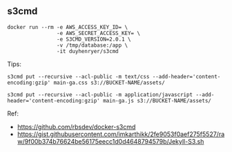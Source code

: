 ## s3cmd

```
docker run --rm -e AWS_ACCESS_KEY_ID= \
                -e AWS_SECRET_ACCESS_KEY= \
                -e S3CMD_VERSION=2.0.1 \
                -v /tmp/database:/app \
                -it duyhenryer/s3cmd
```

Tips:
```
s3cmd put --recursive --acl-public -m text/css --add-header='content-encoding:gzip' main-ga.css s3://BUCKET-NAME/assets/
```
```
s3cmd put --recursive --acl-public -m application/javascript --add-header='content-encoding:gzip' main-ga.js s3://BUCKET-NAME/assets/
```



Ref: 
+ https://github.com/rbsdev/docker-s3cmd
+ https://gist.githubusercontent.com/imkarthikk/2fe9053f0aef275f5527/raw/9f00b374b76624be56175eecc1d0d4648794579b/Jekyll-S3.sh